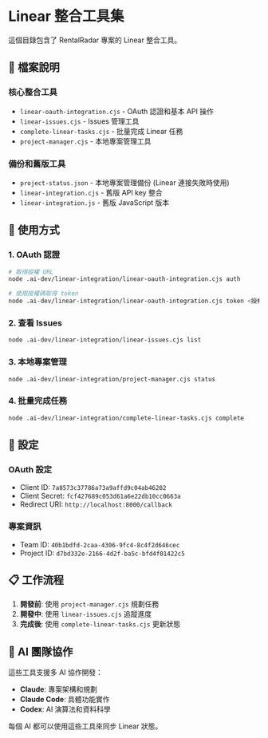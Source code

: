 # Linear 整合工具集

這個目錄包含了 RentalRadar 專案的 Linear 整合工具。

## 📁 檔案說明

### **核心整合工具**
- `linear-oauth-integration.cjs` - OAuth 認證和基本 API 操作
- `linear-issues.cjs` - Issues 管理工具
- `complete-linear-tasks.cjs` - 批量完成 Linear 任務
- `project-manager.cjs` - 本地專案管理工具

### **備份和舊版工具**
- `project-status.json` - 本地專案管理備份 (Linear 連接失敗時使用)
- `linear-integration.cjs` - 舊版 API key 整合
- `linear-integration.js` - 舊版 JavaScript 版本

## 🚀 使用方式

### **1. OAuth 認證**
```bash
# 取得授權 URL
node .ai-dev/linear-integration/linear-oauth-integration.cjs auth

# 使用授權碼取得 token
node .ai-dev/linear-integration/linear-oauth-integration.cjs token <授權碼>
```

### **2. 查看 Issues**
```bash
node .ai-dev/linear-integration/linear-issues.cjs list
```

### **3. 本地專案管理**
```bash
node .ai-dev/linear-integration/project-manager.cjs status
```

### **4. 批量完成任務**
```bash
node .ai-dev/linear-integration/complete-linear-tasks.cjs complete
```

## 🔧 設定

### **OAuth 設定**
- Client ID: `7a8573c37786a73a9affd9c04ab46202`
- Client Secret: `fcf427689c053d61a6e22db10cc0663a`
- Redirect URI: `http://localhost:8000/callback`

### **專案資訊**
- Team ID: `40b1bdfd-2caa-4306-9fc4-8c4f2d646cec`
- Project ID: `d7bd332e-2166-4d2f-ba5c-bfd4f01422c5`

## 📋 工作流程

1. **開發前**: 使用 `project-manager.cjs` 規劃任務
2. **開發中**: 使用 `linear-issues.cjs` 追蹤進度
3. **完成後**: 使用 `complete-linear-tasks.cjs` 更新狀態

## 🤖 AI 團隊協作

這些工具支援多 AI 協作開發：
- **Claude**: 專案架構和規劃
- **Claude Code**: 具體功能實作
- **Codex**: AI 演算法和資料科學

每個 AI 都可以使用這些工具來同步 Linear 狀態。
